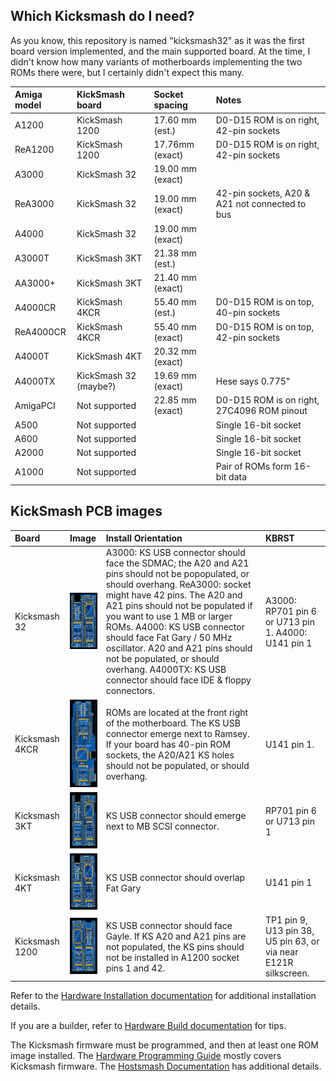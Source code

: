 ## Which Kicksmash do I need?

As you know, this repository is named "kicksmash32" as it was the first
board version implemented, and the main supported board. At the time, I
didn't know how many variants of motherboards implementing the two ROMs
there were, but I certainly didn't expect this many.

| Amiga model | KickSmash board       | Socket spacing   | Notes |
| :---------- | :-------------------- | :--------------- | :------------------------------------- |
| A1200       | KickSmash 1200        | 17.60 mm (est.)  | D0-D15 ROM is on right, 42-pin sockets |
| ReA1200     | KickSmash 1200        | 17.76mm (exact)  | D0-D15 ROM is on right, 42-pin sockets |
| A3000       | KickSmash 32          | 19.00 mm (exact) | |
| ReA3000     | KickSmash 32          | 19.00 mm (exact) | 42-pin sockets, A20 & A21 not connected to bus |
| A4000       | KickSmash 32          | 19.00 mm (exact) | |
| A3000T      | KickSmash 3KT         | 21.38 mm (est.)  | |
| AA3000+     | KickSmash 3KT         | 21.40 mm (exact) | |
| A4000CR     | KickSmash 4KCR        | 55.40 mm (est.)  | D0-D15 ROM is on top, 40-pin sockets |
| ReA4000CR   | KickSmash 4KCR        | 55.40 mm (exact) | D0-D15 ROM is on top, 42-pin sockets |
| A4000T      | KickSmash 4KT         | 20.32 mm (exact) | |
| A4000TX     | KickSmash 32 (maybe?) | 19.69 mm (exact) | Hese says 0.775" |
| AmigaPCI    | Not supported         | 22.85 mm (exact) | D0-D15 ROM is on right, 27C4096 ROM pinout |
| A500        | Not supported         |                  | Single 16-bit socket |
| A600        | Not supported         |                  | Single 16-bit socket |
| A2000       | Not supported         |                  | Single 16-bit socket |
| A1000       | Not supported         |                  | Pair of ROMs form 16-bit data |

## KickSmash PCB images

| Board          | Image  | Install Orientation | KBRST |
| :------------- | :----- | :------------------ | :---- |
| Kicksmash 32   | [<IMG SRC="../photos/2025_01_22_kicksmash_32_2d_top.jpg" HEIGHT=90>](../photos/2025_01_22_kicksmash_32_2d_top.jpg) | A3000: KS USB connector should face the SDMAC; the A20 and A21 pins should not be popopulated, or should overhang. ReA3000: socket might have 42 pins. The A20 and A21 pins should not be populated if you want to use 1 MB or larger ROMs. A4000: KS USB connector should face Fat Gary / 50 MHz oscillator. A20 and A21 pins should not be populated, or should overhang. A4000TX: KS USB connector should face IDE & floppy connectors. | A3000: RP701 pin 6 or U713 pin 1. A4000: U141 pin 1 |
| Kicksmash 4KCR | [<IMG SRC="../photos/2025_03_20_kicksmash_4kcr_2d_top.jpg" HEIGHT=140>](../photos/2025_03_20_kicksmash_4kcr_2d_top.jpg) | ROMs are located at the front right of the motherboard. The KS USB connector emerge next to Ramsey. If your board has 40-pin ROM sockets, the A20/A21 KS holes should not be populated, or should overhang. | U141 pin 1. |
| Kicksmash 3KT | [<IMG SRC="../photos/2025_03_15_kicksmash_3kt_2d_top.jpg" HEIGHT=90>](../photos/2025_03_15_kicksmash_3kt_2d_top.jpg?raw) | KS USB connector should emerge next to MB SCSI connector. | RP701 pin 6 or U713 pin 1 |
| Kicksmash 4KT | [<IMG SRC="../photos/2025_01_22_kicksmash_4kt_2d_top.jpg" HEIGHT=90>](../photos/2025_01_22_kicksmash_4kt_2d_top.jpg) | KS USB connector should overlap Fat Gary | U141 pin 1 |
| Kicksmash 1200 | [<IMG SRC="../photos/2025_03_13_kicksmash_1200_2d_top.jpg" HEIGHT=90>](../photos/2025_03_13_kicksmash_1200_2d_top.jpg) | KS USB connector should face Gayle. If KS A20 and A21 pins are not populated, the KS pins should not be installed in A1200 socket pins 1 and 42. | TP1 pin 9, U13 pin 38, U5 pin 63, or via near E121R silkscreen. |

Refer to the [Hardware Installation documentation](hw_install.txt) for additional installation details.

If you are a builder, refer to [Hardware Build documentation](hw_build.txt) for tips.

The Kicksmash firmware must be programmed, and then at least one ROM image installed.
The [Hardware Programming Guide](hw_programming.txt) mostly covers Kicksmash firmware.
The [Hostsmash Documentation](sw_hostsmash.txt) has additional details.
